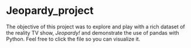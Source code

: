 # Jeopardy_project
The objective of this project was to explore and play with a rich dataset of the reality TV show, *Jeopardy!* and demonstrate the use of pandas with Python. Feel free to click the file so you can visualize it.
